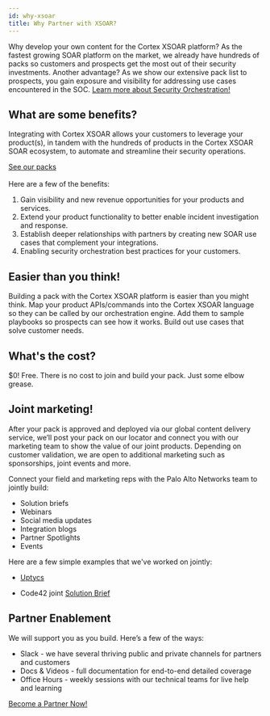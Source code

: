 ```yaml
---
id: why-xsoar 
title: Why Partner with XSOAR? 
---
```


Why develop your own content for the Cortex XSOAR platform? As the fastest growing SOAR platform on the market, we already have hundreds of packs so customers and prospects get the most out of their security investments. Another advantage? As we show our extensive pack list to prospects, you gain exposure and visibility for addressing use cases encountered in the SOC.
<a class="button button--outline button--primary button--lg" href="https://youtu.be/BzB10GGQ8ms" target="_blank">Learn more about Security Orchestration!</a>

## What are some benefits?

Integrating with Cortex XSOAR allows your customers to leverage your product(s), in tandem with the hundreds of products in the Cortex XSOAR SOAR ecosystem, to automate and streamline their security operations. 

<a class="button button--outline button--primary button--lg" href="https://www.paloaltonetworks.com/cortex/xsoar-ecosystem" target="_blank">See our packs</a>
<br/><br/>
Here are a few of the benefits: 

1. Gain visibility and new revenue opportunities for your products and services.
1. Extend your product functionality to better enable incident investigation and response.
1. Establish deeper relationships with partners by creating new SOAR use cases that complement your integrations.
1. Enabling security orchestration best practices for your customers.

## Easier than you think!

Building a pack with the Cortex XSOAR platform is easier than you might think. Map your product APIs/commands into the Cortex XSOAR language so they can be called by our orchestration engine. Add them to sample playbooks so prospects can see how it works. Build out use cases that solve customer needs. 

## What's the cost? 

$0! Free. There is no cost to join and build your pack. Just some elbow grease.  


## Joint marketing! 

After your pack is approved and deployed via our global content delivery service, we’ll post your pack on our locator and connect you with our marketing team to show the value of our joint products. Depending on customer validation, we are open to additional marketing such as sponsorships, joint events and more. 

Connect your field and marketing reps with the Palo Alto Networks team to jointly build: 

  - Solution briefs
  - Webinars
  - Social media updates
  - Integration blogs
  - Partner Spotlights
  - Events

Here are a few simple examples that we've worked on jointly:

  - [Uptycs](https://www.uptycs.com/blog/demisto-uptycs-orchestrating-incident-response-activities)

  - Code42 joint [Solution Brief](https://www.paloaltonetworks.com/content/dam/pan/en_US/assets/pdf/xsoar-integrations/code42-solution-brief.pdf)

## Partner Enablement  

We will support you as you build. Here’s a few of the ways:

- Slack - we have several thriving public and private channels for partners and customers 
- Docs & Videos - full documentation for end-to-end detailed coverage 
- Office Hours - weekly sessions with our technical teams for live help and learning

<a class="button button--outline button--primary button--lg" href="/docs/partners/become-a-tech-partner">Become a Partner Now!</a>

